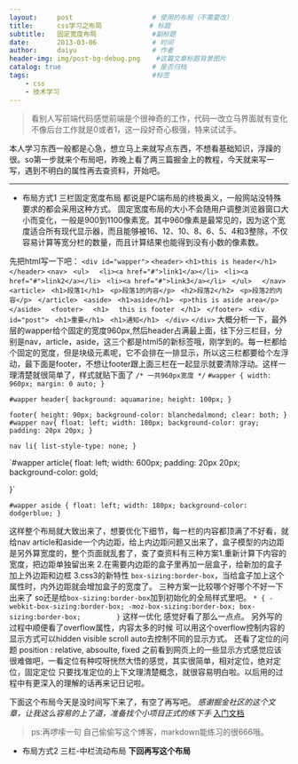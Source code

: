 ```yaml
---
layout:     post                    # 使用的布局（不需要改）
title:      css学习之布局            # 标题 
subtitle:   固定宽度布局              #副标题
date:       2013-03-06              # 时间
author:     daiyu                   # 作者
header-img: img/post-bg-debug.png    #这篇文章标题背景图片
catalog: true                       # 是否归档
tags:                               #标签
    - css   
    - 技术学习
---
```

> 看别人写前端代码感觉前端是个很神奇的工作，代码一改立马界面就有变化不像后台工作就是0或者1，这一段好奇心极强，特来试试手。

本人学习东西一般都是心急，想立马上来就写点东西，不想看基础知识，浮躁的很。so第一步就来个布局吧，昨晚上看了两三篇掘金上的教程，今天就来写一写，遇到不明白的属性再去查资料，开始吧。
***
* 布局方式1 三栏固定宽度布局
都说是PC端布局的终极奥义，一般网站没特殊要求的都会采用这种方式。
固定宽度布局的大小不会随用户调整浏览器窗口大小而变化，一般是900到1100像素宽。其中960像素是最常见的，因为这个宽度适合所有现代显示器，而且能够被16、12、10、8、6、5、4和3整除，不仅容易计算等宽分栏的数量，而且计算结果也能得到没有小数的像素数。

先把html写一下吧：
`<div id="wapper">`
    `<header>`
        `<h1>this is header</h1>`
   ` </header>`
    `<nav>`
       ` <ul>`
          `  <li><a href="#">link1</a></li>`
           ` <li><a href="#">link2</a></li>`
           ` <li><a href="#">link3</a></li>`
       ` </ul>`
  `  </nav>`
  `  <article>`
       ` <h1>段落1</h1>`
       ` <p>段落1的内容</p>`
       ` <h2>段落2</h2>`
       ` <p>段落2的内容</p>`
   ` </article>`
   ` <aside>`
       ` <h1>aside</h1>`
       ` <p>this is aside area</p>`
    `</aside>`
  `  <footer>`
      `  <h1>`
          `  this is footer`
       ` </h1>`
   ` </footer>`
   ` <div id="post">`
       ` <h1>重要</h1>`
       ` <h1>通知</h1>`
   ` </div>`
`</div>`
大概分析一下，最外层的wapper给个固定的宽度960px,然后header占满最上面，往下分三栏目，分别是nav，article，aside，这三个都是html5的新标签哦，刚学到的。每一栏都给个固定的宽度，但是块级元素呢，它不会排在一排显示，所以这三栏都要给个左浮动，最下面是footer，不想让footer跟上面三栏在一起显示就要清除浮动。这样一理清楚就很简单了，样式就贴下面了
`/* 一共960px宽度 */`
`#wapper {
    width: 960px;
    margin: 0 auto;
}`

`#wapper header{
    background: aquamarine;
    height: 100px;
}`

`footer{
    height: 90px;
    background-color: blanchedalmond;
    clear: both;
}`
`#wapper nav{
    float: left;
    width: 180px;
    background-color: gray;
    padding: 20px 20px;
}`

`nav li{
    list-style-type: none;
}`

`#wapper article{
    float: left;
    width: 600px;
    padding: 20px 20px;
    background-color: gold;
    
}`

`#wapper aside {
    float: left;
    width: 180px;
    background-color: dodgerblue;
}`

这样整个布局就大致出来了，想要优化下细节，每一栏的内容都顶满了不好看，就给nav article和aside一个内边距，给上内边距问题又出来了，盒子模型的内边距是另外算宽度的，整个页面就乱套了，查了查资料有三种方案1.重新计算下内容的宽度，把边距单独留出来 2.在需要内边距的盒子里再加一层盒子，给新加的盒子加上外边距和边框 3.css3的新特性 `box-sizing:border-box`，当给盒子加上这个属性时，内外边距就会增加盒子的宽度了。
三种方案一比较哪个好哪个不好一下出来了  so还是给`box-sizing:border-box`加到初始化的全局样式里吧。
`* {
    -webkit-box-sizing:border-box;
    -moz-box-sizing:border-box;
    box-sizing:border-box;        
    }`
这样一优化 感觉好看了那么一点点。
另外写的过程中顺便看了overflow属性，内容太多的时候 可以用这个overflow控制内容的显示方式可以hidden visible scroll auto去控制不同的显示方式。
还看了定位的问题 position : relative, absoulte, fixed 之前看到网页上的一些显示方式感觉应该很难做吧，一看定位有种哎呀恍然大悟的感觉，其实很简单，相对定位，绝对定位，固定定位 只要找准定位的上下文理清楚概念，就很容易明白啦。以后用的过程中有更深入的理解的话再来记日记啦。

下面这个布局今天是没时间写下来了，有空了再写吧。
*感谢掘金社区的这个文章，让我这么容易的上了道，准备找个小项目正式的练下手*
[入门文档](https://juejin.im/post/598c4d93f265da3e2c70fbc0)

>ps:再啰嗦一句 自己偷偷写这个博客，markdown能练习的很666哦。

* 布局方式2 三栏-中栏流动布局
**下回再写这个布局**
